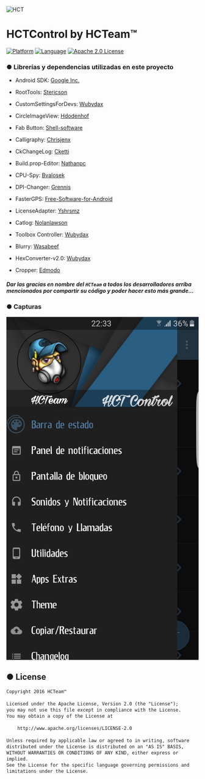 ![HCT](http://fotos.subefotos.com/919a09a499ec6f205114f1cd482c2c7co.png)

# HCTControl by HCTeam™

[![Platform](http://img.shields.io/badge/platform-android-brightgreen.svg?style=flat)](http://developer.android.com/index.html) [![Language](http://img.shields.io/badge/language-java-orange.svg?style=flat)](http://www.oracle.com/technetwork/java/javase/downloads/index.html) [![Apache 2.0 License](https://img.shields.io/badge/license-Apache%202.0-blue.svg?style=flat)](http://www.apache.org/licenses/LICENSE-2.0.html)

### ● Librerías y dependencias utilizadas en este proyecto

- Android SDK: [Google Inc.](https://developer.android.com/sdk/terms.html)

- RootTools: [Stericson](https://github.com/Stericson/RootTools)

- CustomSettingsForDevs: [Wubydax](https://github.com/wubydax/CustomSettingsForDevs)

- CircleImageView: [Hdodenhof](https://github.com/hdodenhof/CircleImageView)

- Fab Button: [Shell-software](https://github.com/shell-software/fab)

- Calligraphy: [Chrisjenx](https://github.com/chrisjenx/Calligraphy)

- CkChangeLog: [Cketti](https://github.com/cketti/ckChangeLog)

- Build.prop-Editor: [Nathanpc](https://github.com/nathanpc/Build.prop-Editor)

- CPU-Spy: [Bvalosek](https://github.com/bvalosek/cpuspy)

- DPI-Changer: [Grennis](https://github.com/grennis/dpi-changer)

- FasterGPS: [Free-Software-for-Android](https://github.com/Free-Software-for-Android/FasterGPS)

- LicenseAdapter: [Yshrsmz](https://github.com/yshrsmz/LicenseAdapter)

- Catlog: [Nolanlawson](https://github.com/nolanlawson/Catlog)

- Toolbox Controller: [Wubydax](https://github.com/wubydax/ToolboxController)

- Blurry: [Wasabeef](https://github.com/wasabeef/Blurry)

- HexConverter-v2.0: [Wubydax](https://github.com/wubydax/HexConverter-v2.0)

- Cropper: [Edmodo](https://github.com/edmodo/cropper)

##### Dar las gracias en nombre del `HCTeam` a todos los desarrolladores arriba mencionados por compartir su código y poder hacer esto más grande...

### ● Capturas

![HCTControl](https://github.com/Palleiro/HCTControl/blob/master/HCTControl.png)

● License
-------

    Copyright 2016 HCTeam™

    Licensed under the Apache License, Version 2.0 (the "License");
    you may not use this file except in compliance with the License.
    You may obtain a copy of the License at

        http://www.apache.org/licenses/LICENSE-2.0

    Unless required by applicable law or agreed to in writing, software
    distributed under the License is distributed on an "AS IS" BASIS,
    WITHOUT WARRANTIES OR CONDITIONS OF ANY KIND, either express or implied.
    See the License for the specific language governing permissions and
    limitations under the License.

